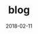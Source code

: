 ---
title: "blog"
description: "languages and programming"
date: "2018-02-11"
feature: true
feature_image: "pineapple_small.png"
---